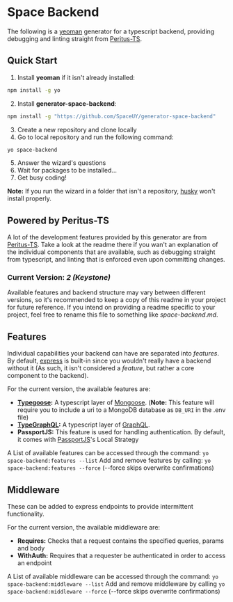 # Space Backend
The following is a [yeoman](https://yeoman.io/) generator for a typescript backend, providing debugging and linting straight from [Peritus-TS](https://github.com/SpaceUY/peritus-ts-project-template).

## Quick Start
1. Install **yeoman** if it isn't already installed:  
```bash
npm install -g yo
```
2. Install **generator-space-backend**:
```bash
npm install -g "https://github.com/SpaceUY/generator-space-backend"
```
3. Create a new repository and clone locally
4. Go to local repository and run the following command:
```bash
yo space-backend
```
5. Answer the wizard's questions
6. Wait for packages to be installed...
7. Get busy coding!

**Note:** If you run the wizard in a folder that isn't a repository, [husky](https://github.com/SpaceUY/peritus-ts-project-template#husky) won't install properly.

## Powered by Peritus-TS
A lot of the development features provided by this generator are from [Peritus-TS](https://github.com/SpaceUY/peritus-ts-project-template). Take a look at the readme there if you wan't an explanation of the individual components that are available, such as debugging straight from typescript, and linting that is enforced even upon committing changes.

### Current Version: *2 (Keystone)*
Available features and backend structure may vary between different versions, so it's recommended to keep a copy of this readme in your project for future reference. If you intend on providing a readme specific to your project, feel free to rename this file to something like *space-backend.md*.

## Features
Individual capabilities your backend can have are separated into *features*. By default, [express](https://expressjs.com/) is built-in since you wouldn't really have a backend without it (As such, it isn't considered a *feature*, but rather a core component to the backend).  
  
For the current version, the available features are:

- **[Typegoose](https://github.com/szokodiakos/typegoose):** A typescript layer of [Mongoose](https://mongoosejs.com/). (**Note:** This feature will require you to include a uri to a MongoDB database as `DB_URI` in the .env file)
- **[TypeGraphQL](https://19majkel94.github.io/type-graphql/):** A typescript layer of [GraphQL](https://graphql.org/).
- **PassportJS:** This feature is used for handling authentication. By default, it comes with [PassportJS](http://www.passportjs.org/)'s Local Strategy

A List of available features can be accessed through the command: `yo space-backend:features --list`
Add and remove features by calling: `yo space-backend:features --force` (--force skips overwrite confirmations)

## Middleware
These can be added to express endpoints to provide intermittent functionality.

For the current version, the available middleware are:

- **Requires:** Checks that a request contains the specified queries, params and body
- **WithAuth:** Requires that a requester be authenticated in order to access an endpoint

A List of available middleware can be accessed through the command: `yo space-backend:middleware --list`
Add and remove middleware by calling `yo space-backend:middleware --force` (--force skips overwrite confirmations)